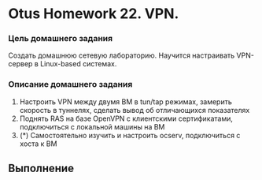 # Otus Homework 22. VPN.
### Цель домашнего задания
Создать домашнюю сетевую лабораторию. Научится настраивать VPN-сервер в Linux-based системах.
### Описание домашнего задания
1. Настроить VPN между двумя ВМ в tun/tap режимах, замерить скорость в туннелях, сделать вывод об отличающихся показателях
2. Поднять RAS на базе OpenVPN с клиентскими сертификатами, подключиться с локальной машины на ВМ
3. (*) Самостоятельно изучить и настроить ocserv, подключиться с хоста к ВМ
## Выполнение
